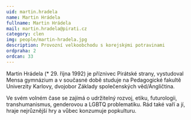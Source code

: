 ```yaml
---
uid: martin.hradela
name: Martin Hrádela
fullname: Martin Hrádela
mail: martin.hradela@pirati.cz
category: clen
img: people/martin-hradela.jpg
description: Provozní velkoobchodu s korejskými potravinami
ordpraha: 2
ordcan: 33
---
```

Martin Hrádela (* 29. října 1992) je příznivec Pirátské strany, vystudoval Mensa gymnázium a v současné době studuje na Pedagogické fakultě Univerzity Karlovy, dvojobor Základy společenských věd/Angličtina.

Ve svém volném čase se zajímá o udržitelný rozvoj, etiku, futurologii, transhumanismus, genderovou a LGBTQ problematiku. Rád také vaří a jí, hraje nejrůznější hry a vůbec konzumuje popkulturu.


